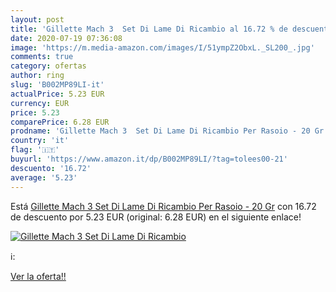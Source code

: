 ```yaml
---
layout: post
title: 'Gillette Mach 3  Set Di Lame Di Ricambio al 16.72 % de descuento'
date: 2020-07-19 07:36:08
image: 'https://m.media-amazon.com/images/I/51ympZ2ObxL._SL200_.jpg'
comments: true
category: ofertas
author: ring
slug: 'B002MP89LI-it'
actualPrice: 5.23 EUR
currency: EUR
price: 5.23
comparePrice: 6.28 EUR
prodname: 'Gillette Mach 3  Set Di Lame Di Ricambio Per Rasoio - 20 Gr'
country: 'it'
flag: '🇮🇹'
buyurl: 'https://www.amazon.it/dp/B002MP89LI/?tag=tolees00-21'
descuento: '16.72'
average: '5.23'
---
```


Está [Gillette Mach 3  Set Di Lame Di Ricambio Per Rasoio - 20 Gr](https://www.amazon.it/dp/B002MP89LI/?tag=tolees00-21) con 16.72 de descuento por 5.23 EUR (original: 6.28 EUR) en el siguiente enlace!

[![Gillette Mach 3  Set Di Lame Di Ricambio](https://m.media-amazon.com/images/I/51ympZ2ObxL._SL200_.jpg)](https://www.amazon.it/dp/B002MP89LI/?tag=tolees00-21)

ℹ️:


[Ver la oferta!!](https://www.amazon.it/dp/B002MP89LI/?tag=tolees00-21)

